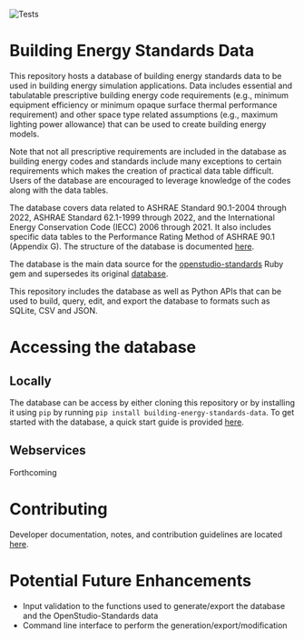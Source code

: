 ![Tests](https://github.com/pnnl/building-energy-standards-data/actions/workflows/openstudio_standards_database.yml/badge.svg)

# Building Energy Standards Data
This repository hosts a database of building energy standards data to be used in building energy simulation applications. Data includes essential and tabulatable prescriptive building energy code requirements (e.g., minimum equipment efficiency or minimum opaque surface thermal performance requirement) and other space type related assumptions (e.g., maximum lighting power allowance) that can be used to create building energy models.

Note that not all prescriptive requirements are included in the database as building energy codes and standards include many exceptions to certain requirements which makes the creation of practical data table difficult. Users of the database are encouraged to leverage knowledge of the codes along with the data tables.

The database covers data related to ASHRAE Standard 90.1-2004 through 2022, ASHRAE Standard 62.1-1999 through 2022, and the International Energy Conservation Code (IECC) 2006 through 2021. It also includes specific data tables to the Performance Rating Method of ASHRAE 90.1 (Appendix G). The structure of the database is documented [here](.\docs\Structure.md).

The database is the main data source for the [openstudio-standards](https://github.com/NREL/openstudio-standards) Ruby gem and supersedes its original [database](https://drive.google.com/drive/folders/1x7yEU4jnKw-gskLBih8IopStwl0KAMEi).

This repository includes the database as well as Python APIs that can be used to build, query, edit, and export the database to formats such as SQLite, CSV and JSON.

# Accessing the database
## Locally
The database can be access by either cloning this repository or by installing it using `pip` by running `pip install building-energy-standards-data`. To get started with the database, a quick start guide is provided [here](.\docs\QuickStartGuide.md).

## Webservices
Forthcoming

# Contributing
Developer documentation, notes, and contribution guidelines are located [here](.\docs\DeveloperNotes.md).

# Potential Future Enhancements
- Input validation to the functions used to generate/export the database and the OpenStudio-Standards data
- Command line interface to perform the generation/export/modification